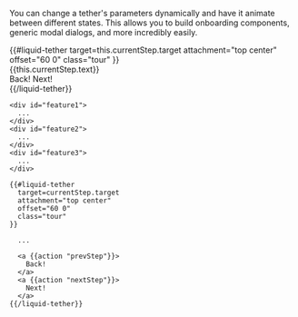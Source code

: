 You can change a tether's parameters dynamically and have it animate between
different states. This allows you to build onboarding components, generic modal
dialogs, and more incredibly easily.

<div class="row">
  <div class="col-xs-4">
    <div id="feature1" class="feature-example">
      <span class="fa fa-gear"></span>
    </div>
  </div>
  <div class="col-xs-4">
    <div id="feature2" class="feature-example">
      <span class="fa fa-life-ring"></span>
    </div>
  </div>
  <div class="col-xs-4">
    <div id="feature3" class="feature-example">
      <span class="fa fa-magic"></span>
    </div>
  </div>
  {{#liquid-tether
    target=this.currentStep.target
    attachment="top center"
    offset="60 0"
    class="tour"
  }}
    <div id="hello-world-popover" class="popover bottom">
      <div class="arrow"></div>
      <div class="popover-title">
        {{this.currentStep.text}}
      </div>
      <div class="popover-content">
        <a {{action "prevStep"}}>
          Back!
        </a>
        <a {{action "nextStep"}}>
          Next!
        </a>
      </div>
    </div>
  {{/liquid-tether}}
</div>

```
<div id="feature1">
  ...
</div>
<div id="feature2">
  ...
</div>
<div id="feature3">
  ...
</div>

{{#liquid-tether
  target=currentStep.target
  attachment="top center"
  offset="60 0"
  class="tour"
}}

  ...

  <a {{action "prevStep"}}>
    Back!
  </a>
  <a {{action "nextStep"}}>
    Next!
  </a>
{{/liquid-tether}}
```
